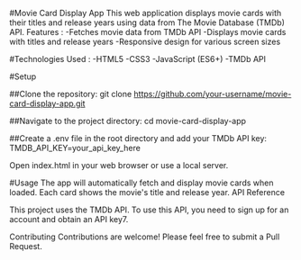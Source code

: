 #Movie Card Display App
This web application displays movie cards with their titles and release years using data from The Movie Database (TMDb) API.
Features :
-Fetches movie data from TMDb API
-Displays movie cards with titles and release years
-Responsive design for various screen sizes

#Technologies Used :
-HTML5
-CSS3
-JavaScript (ES6+)
-TMDb API

#Setup

##Clone the repository:
git clone https://github.com/your-username/movie-card-display-app.git

##Navigate to the project directory:
cd movie-card-display-app

##Create a .env file in the root directory and add your TMDb API key:
TMDB_API_KEY=your_api_key_here

Open index.html in your web browser or use a local server.

#Usage
The app will automatically fetch and display movie cards when loaded. Each card shows the movie's title and release year.
API Reference

This project uses the TMDb API. To use this API, you need to sign up for an account and obtain an API key7.

Contributing
Contributions are welcome! Please feel free to submit a Pull Request.
